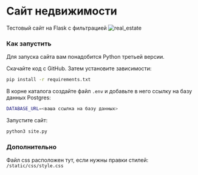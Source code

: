 # Сайт недвижимости

Тестовый сайт на Flask с фильтрацией
![real_estate](https://github.com/Ivan-Dorofeev/Test_Case/assets/58893102/06cb4cec-328d-4684-bd6c-ecc1ee6f8233)


### Как запустить

Для запуска сайта вам понадобится Python третьей версии.

Скачайте код с GitHub. Затем установите зависимости:

```sh
pip install -r requirements.txt
```

В корне каталога создайте файл `.env` и добавьте в него ссылку на базу данных Postgres:


```sh
DATABASE_URL=<ваша ссылка на базу данных>
```

Запустите сайт:

```sh
python3 site.py
```

### Дополнительно

Файл css расположен тут, если нужны правки стилей:
`/static/css/style.css`
